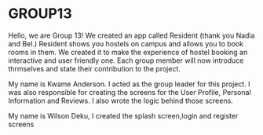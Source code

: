 # GROUP13
Hello, we are Group 13!
We created an app called Resident (thank you Nadia and Bel.)
Resident shows you hostels on campus and allows you to book rooms in them.
We created it to make the experience of hostel booking an interactive and user friendly one.
Each group member will now introduce thrmselves and state their contribution to the project. 

My name is Kwame Anderson. I acted as the group leader for this project.
I was also responsible for creating the screens for
the User Profile, Personal Information and Reviews. I also wrote the logic behind those screens.

My name is Wilson Deku, I created the splash screen,login and 
register screens
